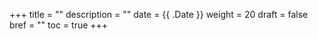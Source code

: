 +++
title = ""
description = ""
date = {{ .Date }}
weight = 20
draft = false
bref = ""
toc = true
+++


